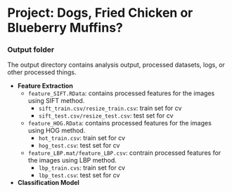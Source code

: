 # Project: Dogs, Fried Chicken or Blueberry Muffins? 
### Output folder

The output directory contains analysis output, processed datasets, logs, or other processed things.

+ **Feature Extraction**  
  + `feature_SIFT.RData`: contains processed features for the images using SIFT method. 
    + `sift_train.csv/resize_train.csv`: train set for cv  
    + `sift_test.csv/resize_test.csv`: test set for cv  
  + `feature_HOG.RData`: contains processed features for the images using HOG method.  
    + `hot_train.csv`: train set for cv  
    + `hog_test.csv`: test set for cv  
  + `feature_LBP.mat/feature_LBP.csv`: contrain processed features for the images using LBP method. 
    + `lbp_train.cvs`: train set for cv   
    + `lbp_test.csv`: test set for cv  
+ **Classification Model**  

